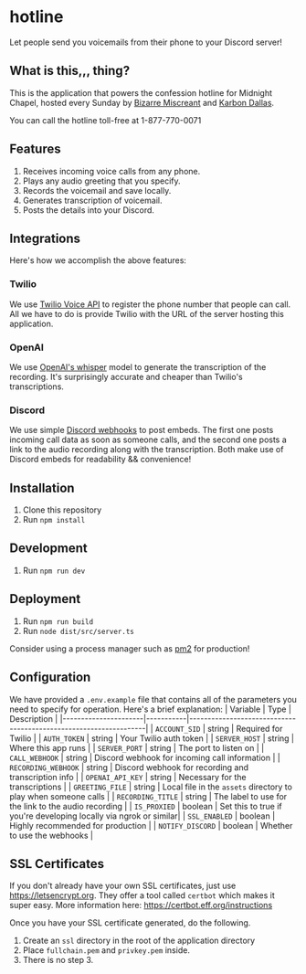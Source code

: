 # hotline

Let people send you voicemails from their phone to your Discord server!

## What is this,,, thing?

This is the application that powers the confession hotline for Midnight Chapel, hosted every Sunday by [Bizarre Miscreant](https://x.com/bizzrmiscreant) and [Karbon Dallas](https://x.com/KarbonDallas).

You can call the hotline toll-free at 1-877-770-0071

## Features

1. Receives incoming voice calls from any phone.
1. Plays any audio greeting that you specify.
1. Records the voicemail and save locally.
1. Generates transcription of voicemail.
1. Posts the details into your Discord.

## Integrations

Here's how we accomplish the above features:

### Twilio

We use [Twilio Voice API](https://www.twilio.com/en-us/voice) to register the phone number that people can call. All we have to do is provide Twilio with the URL of the server hosting this application.

### OpenAI

We use [OpenAI's whisper](https://openai.com/index/whisper/) model to generate the transcription of the recording. It's surprisingly accurate and cheaper than Twilio's transcriptions.

### Discord

We use simple [Discord webhooks](https://support.discord.com/hc/en-us/articles/228383668-Intro-to-Webhooks) to post embeds. The first one posts incoming call data as soon as someone calls, and the second one posts a link to the audio recording along with the transcription. Both make use of Discord embeds for readability && convenience!

## Installation

1. Clone this repository
1. Run `npm install`

## Development

1. Run `npm run dev`

## Deployment

1. Run `npm run build`
1. Run `node dist/src/server.ts`

Consider using a process manager such as [pm2](https://www.npmjs.com/package/pm2) for production!

## Configuration

We have provided a `.env.example` file that contains all of the parameters you need to specify for operation. Here's a brief explanation:
| Variable | Type | Description |
|----------------------|-----------|------------------------------------------------------------------|
| `ACCOUNT_SID` | string | Required for Twilio |
| `AUTH_TOKEN` | string | Your Twilio auth token |
| `SERVER_HOST` | string | Where this app runs |
| `SERVER_PORT` | string | The port to listen on |
| `CALL_WEBHOOK` | string | Discord webhook for incoming call information |
| `RECORDING_WEBHOOK` | string | Discord webhook for recording and transcription info |
| `OPENAI_API_KEY` | string | Necessary for the transcriptions |
| `GREETING_FILE` | string | Local file in the `assets` directory to play when someone calls |
| `RECORDING_TITLE` | string | The label to use for the link to the audio recording |
| `IS_PROXIED` | boolean | Set this to true if you're developing locally via ngrok or similar|
| `SSL_ENABLED` | boolean | Highly recommended for production |
| `NOTIFY_DISCORD` | boolean | Whether to use the webhooks |

## SSL Certificates

If you don't already have your own SSL certificates, just use https://letsencrypt.org. They offer a tool called `certbot` which makes it super easy. More information here: https://certbot.eff.org/instructions

Once you have your SSL certificate generated, do the following.

1. Create an `ssl` directory in the root of the application directory
1. Place `fullchain.pem` and `privkey.pem` inside.
1. There is no step 3.
